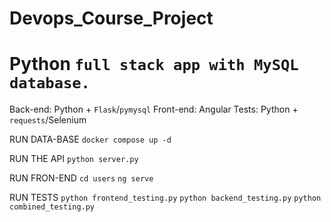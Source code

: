 # Devops_Course_Project
# Python `full stack app with MySQL database.`
Back-end: Python + `Flask`/`pymysql`
Front-end: Angular
Tests: Python + `requests`/Selenium


RUN DATA-BASE `docker compose up -d`

RUN THE API  `python server.py`

RUN FRON-END 
  `cd users`
  `ng serve`

RUN TESTS
  `python frontend_testing.py` `python backend_testing.py` `python combined_testing.py` 

